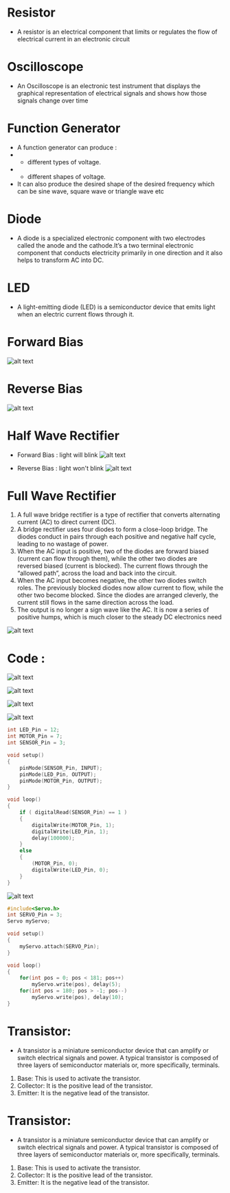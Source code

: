 # Resistor 
- A resistor is an electrical component that limits or regulates
the flow of electrical current in an electronic circuit

# Oscilloscope
- An Oscilloscope is an electronic test instrument that displays the
graphical representation of electrical signals and shows how
those signals change over time

# Function Generator
- A function generator can produce :
- - different types of voltage.
- - different shapes of voltage.
- It can also produce the desired shape of the desired
frequency which can be sine wave, square wave or triangle
wave etc

# Diode
- A diode is a specialized electronic component with two electrodes
called the anode and the cathode.It’s a two terminal electronic
component that conducts electricity primarily in one direction and
it also helps to transform AC into DC.

# LED
- A light-emitting diode (LED) is a semiconductor device that emits
light when an electric current flows through it.

# Forward Bias

![alt text](image.png)

# Reverse Bias
![alt text](image-1.png)

# Half Wave Rectifier
- Forward Bias : light will blink
![alt text](image-2.png)

- Reverse Bias : light won't blink
![alt text](image-3.png)

# Full Wave Rectifier
1. A full wave bridge rectifier is a type of rectifier that converts
alternating current (AC) to direct current (DC).
2. A bridge rectifier uses four diodes to form a close-loop
bridge. The diodes conduct in pairs through each positive
and negative half cycle, leading to no wastage of power.
3. When the AC input is positive, two of the diodes are
forward biased (current can flow through them), while
the other two diodes are reversed biased (current is
blocked). The current flows through the “allowed path”,
across the load and back into the circuit.
4. When the AC input becomes negative, the other two diodes
switch roles. The previously blocked diodes now allow
current to flow, while the other two become blocked. Since
the diodes are arranged cleverly, the current still flows in the
same direction across the load.
5. The output is no longer a sign wave like the AC. It is now a
series of positive humps, which is much closer to the steady
DC electronics need

![alt text](image-4.png)

# Code :
![alt text](image-5.png)

![alt text](image-6.png)

![alt text](image-7.png)

![alt text](image-8.png)

```cpp
int LED_Pin = 12;
int MOTOR_Pin = 7;
int SENSOR_Pin = 3;

void setup()
{
    pinMode(SENSOR_Pin, INPUT);
    pinMode(LED_Pin, OUTPUT);
    pinMode(MOTOR_Pin, OUTPUT);
}

void loop()
{
    if ( digitalRead(SENSOR_Pin) == 1 )
    {
        digitalWrite(MOTOR_Pin, 1);
        digitalWrite(LED_Pin, 1);
        delay(100000);
    }
    else
    {
        (MOTOR_Pin, 0);
        digitalWrite(LED_Pin, 0);
    }
}
```

![alt text](image-9.png)
```cpp
#include<Servo.h>
int SERVO_Pin = 3;
Servo myServo;

void setup()
{
    myServo.attach(SERVO_Pin);
}

void loop()
{
    for(int pos = 0; pos < 181; pos++)
        myServo.write(pos), delay(5);
    for(int pos = 180; pos > -1; pos--)
        myServo.write(pos), delay(10);
}
```

# Transistor:
- A transistor is a miniature semiconductor device that can amplify or
switch electrical signals and power. A typical transistor is composed of
three layers of semiconductor materials or, more specifically,
terminals.

1. Base: This is used to activate the transistor.
2. Collector: It is the positive lead of the transistor.
3. Emitter: It is the negative lead of the transistor.

# Transistor:
- A transistor is a miniature semiconductor device that can amplify or
switch electrical signals and power. A typical transistor is composed of
three layers of semiconductor materials or, more specifically,
terminals.
1. Base: This is used to activate the transistor.
2. Collector: It is the positive lead of the transistor.
3. Emitter: It is the negative lead of the transistor.
